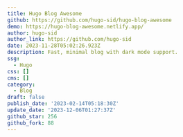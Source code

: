 ```yaml
---
title: Hugo Blog Awesome
github: https://github.com/hugo-sid/hugo-blog-awesome
demo: https://hugo-blog-awesome.netlify.app/
author: hugo-sid
author_link: https://github.com/hugo-sid
date: 2023-11-28T05:02:26.923Z
description: Fast, minimal blog with dark mode support.
ssg:
  - Hugo
css: []
cms: []
category:
  - Blog
draft: false
publish_date: '2023-02-14T05:18:30Z'
update_date: '2023-12-06T01:27:37Z'
github_star: 256
github_fork: 88
---
```

